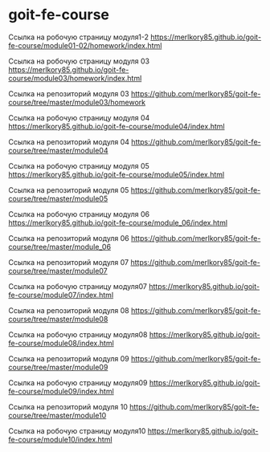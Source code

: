 # goit-fe-course

Ссылка на робочую страницу модуля1-2
https://merlkory85.github.io/goit-fe-course/module01-02/homework/index.html

Ссылка на робочую страницу модуля 03
https://merlkory85.github.io/goit-fe-course/module03/homework/index.html

Ссылка на репозиторий модуля 03
https://github.com/merlkory85/goit-fe-course/tree/master/module03/homework

Ссылка на робочую страницу модуля 04
https://merlkory85.github.io/goit-fe-course/module04/index.html

Ссылка на репозиторий модуля 04
https://github.com/merlkory85/goit-fe-course/tree/master/module04

Ссылка на робочую страницу модуля 05
https://merlkory85.github.io/goit-fe-course/module05/index.html

Ссылка на репозиторий модуля 05
https://github.com/merlkory85/goit-fe-course/tree/master/module05

Ссылка на робочую страницу модуля 06
https://merlkory85.github.io/goit-fe-course/module_06/index.html

Ссылка на репозиторий модуля 06
https://github.com/merlkory85/goit-fe-course/tree/master/module_06

Ссылка на репозиторий модуля 07
https://github.com/merlkory85/goit-fe-course/tree/master/module07

Ссылка на робочую страницу модуля07
https://merlkory85.github.io/goit-fe-course/module07/index.html


Ссылка на репозиторий модуля 08
https://github.com/merlkory85/goit-fe-course/tree/master/module08

Ссылка на робочую страницу модуля08
https://merlkory85.github.io/goit-fe-course/module08/index.html

Ссылка на репозиторий модуля 09
https://github.com/merlkory85/goit-fe-course/tree/master/module09

Ссылка на робочую страницу модуля09
https://merlkory85.github.io/goit-fe-course/module09/index.html

Ссылка на репозиторий модуля 10
https://github.com/merlkory85/goit-fe-course/tree/master/module10

Ссылка на робочую страницу модуля10
https://merlkory85.github.io/goit-fe-course/module10/index.html







